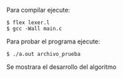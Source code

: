 Para compilar ejecute:

```
$ flex lexer.l
$ gcc -Wall main.c
```

Para probar el programa ejecute:

```
$ ./a.out archivo_prueba
```

Se mostrara el desarrollo del algoritmo
